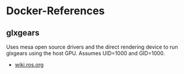 # Docker-References
## glxgears
Uses mesa open source drivers and the direct rendering device to run glxgears using the host GPU. Assumes UID=1000 and GID=1000.
* [wiki.ros.org](https://wiki.ros.org/docker/Tutorials/Hardware%20Acceleration)
